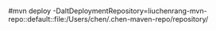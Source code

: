 #
#mvn deploy -DaltDeploymentRepository=liuchenrang-mvn-repo::default::file:/Users/chen/.chen-maven-repo/repository/
